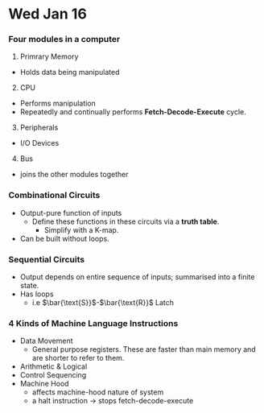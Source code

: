 # Wed Jan 16

### Four modules in a computer
1. Primrary Memory
  + Holds data being manipulated
2. CPU
  + Performs manipulation
  + Repeatedly and continually performs **Fetch-Decode-Execute** cycle.
3.  Peripherals
  + I/O Devices
4. Bus 
  + joins the other modules together

### Combinational Circuits
+ Output-pure function of inputs
  + Define these functions in these circuits via a **truth table**.
    + Simplify with a K-map.
+ Can be built without loops.

### Sequential Circuits
+ Output depends on entire sequence of inputs; summarised into a finite state.
+ Has loops
  + i.e $\bar{\text{S}}$-$\bar{\text{R}}$ Latch

### 4 Kinds of Machine Language Instructions
+ Data Movement
  + General purpose registers. These are faster than main memory and are
    shorter to refer to them.
+ Arithmetic & Logical
+ Control Sequencing
+ Machine Hood
  + affects machine-hood nature of system
  + a halt instruction $\longrightarrow$ stops fetch-decode-execute
